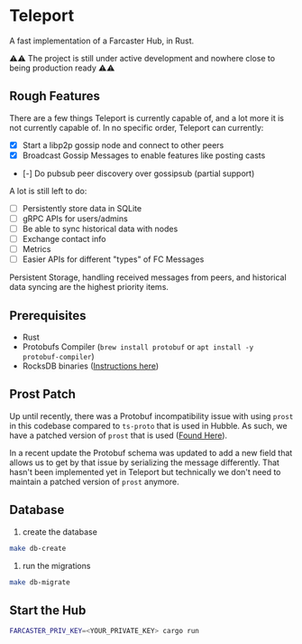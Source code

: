 # Teleport

A fast implementation of a Farcaster Hub, in Rust.

⚠️⚠️ The project is still under active development and nowhere close to being production ready ⚠️⚠️

## Rough Features

There are a few things Teleport is currently capable of, and a lot more it is not currently capable of. In no specific order, Teleport can currently:

- [x] Start a libp2p gossip node and connect to other peers
- [x] Broadcast Gossip Messages to enable features like posting casts
- [-] Do pubsub peer discovery over gossipsub (partial support)

A lot is still left to do:

- [ ] Persistently store data in SQLite
- [ ] gRPC APIs for users/admins
- [ ] Be able to sync historical data with nodes
- [ ] Exchange contact info
- [ ] Metrics
- [ ] Easier APIs for different "types" of FC Messages

Persistent Storage, handling received messages from peers, and historical data syncing are the highest priority items.

## Prerequisites

- Rust
- Protobufs Compiler (`brew install protobuf` or `apt install -y protobuf-compiler`)
- RocksDB binaries ([Instructions here](https://github.com/facebook/rocksdb/blob/master/INSTALL.md))

## Prost Patch

Up until recently, there was a Protobuf incompatibility issue with using `prost` in this codebase compared to `ts-proto` that is used in Hubble. As such, we have a patched version of `prost` that is used ([Found Here](https://github.com/OpenFarcaster/prost)).

In a recent update the Protobuf schema was updated to add a new field that allows us to get by that issue by serializing the message differently. That hasn't been implemented yet in Teleport but technically we don't need to maintain a patched version of `prost` anymore.

## Database

1. create the database

```bash
make db-create
```

1. run the migrations

```bash
make db-migrate
```

## Start the Hub

```bash
FARCASTER_PRIV_KEY=<YOUR_PRIVATE_KEY> cargo run
```